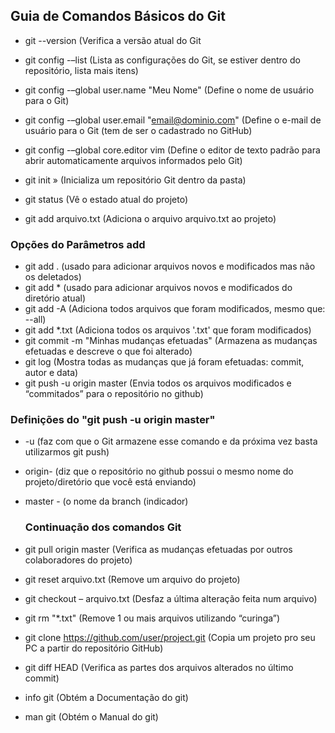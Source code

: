 ## Guia de Comandos Básicos do Git

- git --version (Verifica a versão atual do Git

- git config -–list (Lista as configurações do Git, se estiver dentro do repositório, lista mais itens)

- git config -–global user.name "Meu Nome"  (Define o nome de usuário para o Git)
- git config -–global user.email "email@dominio.com" (Define o e-mail de usuário para o Git (tem de ser o cadastrado no GitHub)
- git config -–global core.editor vim (Define o editor de texto padrão para abrir automaticamente arquivos informados pelo Git)
- git init » (Inicializa um repositório Git dentro da pasta)
- git status (Vê o estado atual do projeto)
- git add arquivo.txt (Adiciona o arquivo arquivo.txt ao projeto)

### Opções do Parâmetros add

- git add . (usado para adicionar arquivos novos e modificados mas não os deletados)
- git add * (usado para adicionar arquivos novos e modificados do diretório atual)
- git add -A (Adiciona todos arquivos que foram modificados, mesmo que: --all)
- git add *.txt (Adiciona todos os arquivos '.txt' que foram modificados)
- git commit -m "Minhas mudanças efetuadas"  (Armazena as mudanças efetuadas e descreve o que foi alterado)
- git log (Mostra todas as mudanças que já foram efetuadas: commit, autor e data)
- git push -u origin master (Envia todos os arquivos modificados e “commitados” para o repositório no github)

### Definições do  "git push -u origin master"

- -u   (faz com que o Git armazene esse comando e da próxima vez basta utilizarmos git push)

- origin- (diz que o repositório no github possui o mesmo nome do projeto/diretório que você está enviando)

- master - (o nome da branch (indicador)

  

  ### Continuação dos comandos Git

- git pull origin master (Verifica as mudanças efetuadas por outros colaboradores do projeto)

- git reset arquivo.txt (Remove um arquivo do projeto)

- git checkout – arquivo.txt (Desfaz a última alteração feita num arquivo)

- git rm "*.txt" (Remove 1 ou mais arquivos utilizando “curinga”)

- git clone https://github.com/user/project.git  (Copia um projeto pro seu PC a partir do repositório GitHub)

- git diff HEAD (Verifica as partes dos arquivos alterados no último commit)

- info git (Obtém a Documentação do git)

- man git (Obtém o Manual do git)